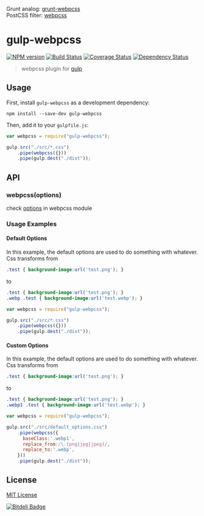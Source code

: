 Grunt analog: [grunt-webpcss](https://github.com/lexich/grunt-webpcss)  
PostCSS filter: [webpcss](https://github.com/lexich/webpcss)  

# gulp-webpcss
[![NPM version][npm-image]][npm-url] [![Build Status][travis-image]][travis-url]  [![Coverage Status][coveralls-image]][coveralls-url] [![Dependency Status][depstat-image]][depstat-url]

> webpcss plugin for [gulp](https://github.com/wearefractal/gulp)

## Usage

First, install `gulp-webpcss` as a development dependency:

```shell
npm install --save-dev gulp-webpcss
```

Then, add it to your `gulpfile.js`:

```javascript
var webpcss = require("gulp-webpcss");

gulp.src("./src/*.css")
	.pipe(webpcss({}))
	.pipe(gulp.dest("./dist"));
```

## API

### webpcss(options)
check [options](https://github.com/lexich/webpcss/blob/master/README.md#options) in webpcss module

### Usage Examples

#### Default Options
In this example, the default options are used to do something with whatever. 
Css transforms from
```css
.test { background-image:url('test.png'); }
```
to
```css
.test { background-image:url('test.png'); }
.webp .test { background-image:url('test.webp'); }
```


```js
var webpcss = require("gulp-webpcss");

gulp.src("./src/*.css")
	.pipe(webpcss({}))
	.pipe(gulp.dest("./dist"));
```

#### Custom Options
In this example, the default options are used to do something with whatever. 
Css transforms from
```css
.test { background-image:url('test.png'); }
```
to
```css
.test { background-image:url('test.png'); }
.webp1 .test { background-image:url('test.webp'); }
```


```js
var webpcss = require("gulp-webpcss");

gulp.src("./src/default_options.css")
	.pipe(webpcss({
	  baseClass:'.webp1',
      replace_from:/\.(png|jpg|jpeg)/,
      replace_to:'.webp',
	}))
	.pipe(gulp.dest("./dist"));
```

## License

[MIT License](https://github.com/lexich/gulp-webpcss/blob/master/LICENSE)

[npm-url]: https://npmjs.org/package/gulp-webpcss
[npm-image]: https://badge.fury.io/js/gulp-webpcss.png

[travis-url]: http://travis-ci.org/lexich/gulp-webpcss
[travis-image]: https://secure.travis-ci.org/lexich/gulp-webpcss.png?branch=master

[coveralls-url]: https://coveralls.io/r/lexich/gulp-webpcss
[coveralls-image]: https://coveralls.io/repos/lexich/gulp-webpcss/badge.png

[depstat-url]: https://david-dm.org/lexich/gulp-webpcss
[depstat-image]: https://david-dm.org/lexich/gulp-webpcss.png


[![Bitdeli Badge](https://d2weczhvl823v0.cloudfront.net/lexich/gulp-webpcss/trend.png)](https://bitdeli.com/free "Bitdeli Badge")

